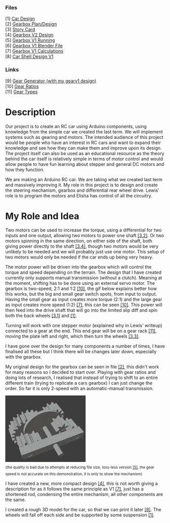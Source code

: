 ### Files
[1] [Car Design](cardesign.jpeg)<br>
[2] [Gearbox Plan/Design](grearboxplan_design.jpeg)<br>
[3] [Story Card](storycard_components.jpeg)<br>
[4] [Gearbox V2 Design](gearboxv2%20compact_design.jpeg)<br>
[5] [Gearbox V1 Running](gearboxv1%20angleview_complete.mkv)<br>
[6] [Gearbox V1 Blender File](gearboxv1.blend)<br>
[7] [Gearbox V1 Calculations](gearboxv1%20calculations.txt)<br>
[8] [Car Shell Design V1](carpototyperobotics.blend)

### Links
[9] [Gear Generator (with my gearv1 design)](https://shorturl.at/dGQU8)<br><!--https://geargenerator.com/#200,200,100,6,0,0,341.40000000000146,4,1,12,3,4,20,0,0,0,0,0,0,1,6,1.5,4,20,0,0,0,0,0,0,0,24,6,4,20,-35,0,0,0,0,2,1,6,1.5,4,20,-35,0,0,0,0,0,1,3,-35-->
[10] [Gear Ratios](https://woodgears.ca/gear/ratio.html)<br>
[11] [Gear Types](https://khkgears.net/new/gear_knowledge/the-first-step-of-mechanism-design-using-gears/know-about-gear-types-and-relations-between-the-two-shafts.html)


# Description
Our project is to create an RC car using Arduino components, using knowledge from the simple car we created the last term. We will implement systems such as gearing and motors. The intended audience of this project would be people who have an interest in RC cars and want to expand their knowledge and see how they can make them and improve upon its design. The project itself can also be used as an educational resource as the theory behind the car itself is relatively simple in terms of motor control and would allow people to have fun learning about stepper and general DC motors and how they function.

We are making an Arduino RC car. We are taking what we created last term and massively improving it. My role in this project is to design and create the steering mechanism, gearbox and differential rear wheel drive. Lewis' role is to program the motors and Elisha has control of all the circuitry.

# My Role and Idea
Two motors can be used to increase the torque, using a differential for two inputs and one output, allowing two motors to power one shaft [[3.2]](storycard_components.jpeg). Or two motors spinning in the same direction, on either side of the shaft, both giving power directly to the shaft [[3.4]](storycard_components.jpeg), though two motors would be very unlikely to be needed and we will probably just use one motor. This setup of two motors would only be needed if the car ends up being very heavy. 

The motor power will be driven into the gearbox which will control the torque and speed depending on the terrain. The design that I have created currently only supports manual transmission (without a clutch). Meaning at the moment, shifting has to be done using an external servo motor. The gearbox is two-speed, 2:1 and 1:2 [[10]](https://woodgears.ca/gear/ratio.html), the gif below explains better how this works, but the big and small gear switch spots, from input to output. Having the small gear as input creates more torque (2:1) and the large gear as input creates more speed (1:2) [[7]](gearboxv1%20calculations.txt), this can be seen [[10]](https://shorturl.at/dGQU8). This power will then feed into the drive shaft that will go into the limited slip diff and spin both the back wheels [[3.1]](storycard_components.jpeg) and [[1]](cardesign.jpeg).

Turning will work with one stepper motor (explained why in Lewis' writeup) connected to a gear at the end. This end gear will be on a gear rack [[11]](https://khkgears.net/new/gear_knowledge/the-first-step-of-mechanism-design-using-gears/know-about-gear-types-and-relations-between-the-two-shafts.html), moving the plate left and right, which then turn the wheels [[3.3]](storycard_components.jpeg).

I have gone over the design for many components a number of times, I have finalised all these but I think there will be changes later down, especially with the gearbox.

My original design for the gearbox can be seen in file [[2]](grearboxplan_design.jpeg), this didn't work for many reasons so I decided to start over. Playing with gear ratios and doing lots of research, I realised that instead of trying to shift to an entire different train (trying to replicate a cars gearbox) I can just change the order. So far it is only 2-speed with an automatic-manual transmission. 

![gearboxv1 angleview_complete_compressed.gif](https://github.com/vakkD/robocarfinal/blob/main/gearboxv1%20angleview_complete_compressed.gif)
<br><sub>(the quality is bad due to attempts at reducing file size, loss-less version [[5]](https://github.com/vakkD/robocarfinal/blob/main/gearboxv1%20angleview_complete.mkv), the gear speed is not accurate on this demonstration, it is only to show the mechanism)</sub>

I have created a new, more compact design [[4]](gearboxv1%20angleview_complete.mkv), this is not worth giving a description for as it follows the same principle as V1 [[7]](gearboxv1%20calculations.txt), just has a shortened rod, condensing the entire mechanism, all other components are the same.

I created a rough 3D model for the car, so that we can print it later [[8]](carpototyperobotics.blend). The wheels will fall off each side and be supported by some suspension [[1]](cardesign.jpeg).
